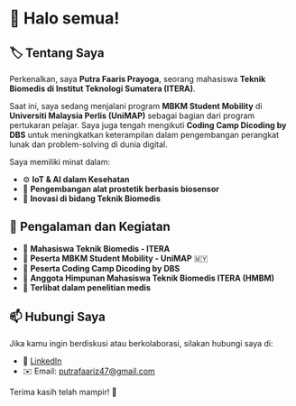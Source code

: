 # 👋 Halo semua!  

## 🏷️ Tentang Saya  
Perkenalkan, saya **Putra Faaris Prayoga**, seorang mahasiswa **Teknik Biomedis di Institut Teknologi Sumatera (ITERA)**.  

Saat ini, saya sedang menjalani program **MBKM Student Mobility** di **Universiti Malaysia Perlis (UniMAP)** sebagai bagian dari program pertukaran pelajar. Saya juga tengah mengikuti **Coding Camp Dicoding by DBS** untuk meningkatkan keterampilan dalam pengembangan perangkat lunak dan problem-solving di dunia digital.   

Saya memiliki minat dalam:  
- ⚙️ **IoT & AI dalam Kesehatan**  
- 🦾 **Pengembangan alat prostetik berbasis biosensor**  
- 🔬 **Inovasi di bidang Teknik Biomedis**  

## 🎯 Pengalaman dan Kegiatan  
- 📌 **Mahasiswa Teknik Biomedis - ITERA**  
- 📌 **Peserta MBKM Student Mobility - UniMAP** 🇲🇾  
- 📌 **Peserta Coding Camp Dicoding by DBS**  
- 📌 **Anggota Himpunan Mahasiswa Teknik Biomedis ITERA (HMBM)**  
- 📌 **Terlibat dalam penelitian medis**  

## 📫 Hubungi Saya  
Jika kamu ingin berdiskusi atau berkolaborasi, silakan hubungi saya di:  
- 🔗 [LinkedIn](linkedin.com/in/putra-faaris-prayoga/)   
- ✉️ Email: putrafaariz47@gmail.com  

Terima kasih telah mampir! 🚀  

